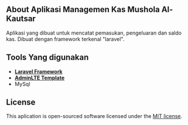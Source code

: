 ## About Aplikasi Managemen Kas Mushola Al-Kautsar

Aplikasi yang dibuat untuk mencatat pemasukan, pengeluaran dan saldo kas.
Dibuat dengan framework terkenal "laravel".

## Tools Yang digunakan

- **[Laravel Framework](https://laravel.com)**
- **[AdminLTE Template](https://adminlte.io)**
- MySql

## License

This aplication is open-sourced software licensed under the [MIT license](https://opensource.org/licenses/MIT).
